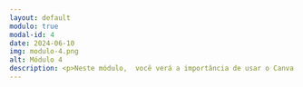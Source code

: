 ```yaml
---
layout: default
modulo: true
modal-id: 4
date: 2024-06-10
img: modulo-4.png
alt: Módulo 4
description: <p>Neste módulo,  você verá a importância de usar o Canva para preparar aulas dinâmicas e torná-las mais atrativas aos alunos.</p> <a href="downloads/a-importância-de-aulas-dinâmicas-no-canva.pdf" download>A Importância de Aulas Dinâmicas no Canva.pdf</a>
---
```

